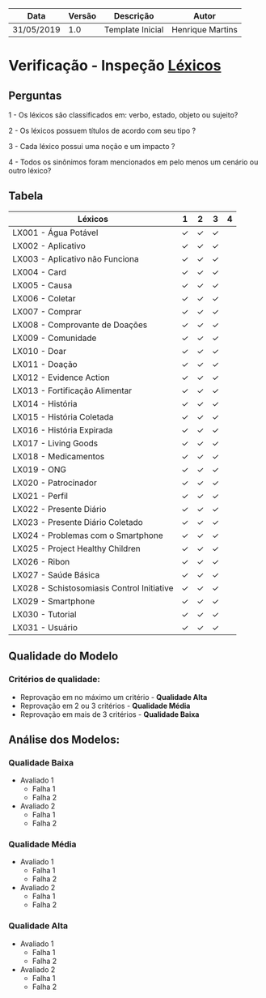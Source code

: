 | Data | Versão | Descrição | Autor |
| - | - | - | - |
| 31/05/2019 | 1.0 | Template Inicial | Henrique Martins |

# Verificação - Inspeção [Léxicos](https://github.com/requisitos-2019-1/Ribon/wiki/L%C3%A9xicos)
## Perguntas

1 - Os léxicos são classificados em: verbo, estado, objeto ou sujeito?

2 - Os léxicos possuem títulos de acordo com seu tipo ?

3 - Cada léxico possui uma noção e um impacto ?

4 - Todos os sinônimos foram mencionados em pelo menos um cenário ou outro léxico?

## Tabela

| Léxicos | 1 | 2 | 3 | 4 |
| ---- | - | - | - | - |
| LX001 - Água Potável | &#10003; | &#10003; | &#10003; |  |
| LX002 - Aplicativo | &#10003; | &#10003; | &#10003; |  |
| LX003 - Aplicativo não Funciona | &#10003; | &#10003; | &#10003; |  |
| LX004 - Card | &#10003; | &#10003; | &#10003; |  |
| LX005 - Causa | &#10003; | &#10003; | &#10003; |  |
| LX006 - Coletar | &#10003; | &#10003; | &#10003; |  |
| LX007 - Comprar | &#10003; | &#10003; | &#10003; |  |
| LX008 - Comprovante de Doações | &#10003; | &#10003; | &#10003; |  |
| LX009 - Comunidade | &#10003; | &#10003; | &#10003; |  |
| LX010 - Doar | &#10003; | &#10003; | &#10003; |  |
| LX011 - Doação | &#10003; | &#10003; | &#10003; |  |
| LX012 - Evidence Action | &#10003; | &#10003; | &#10003; |  |
| LX013 - Fortificação Alimentar | &#10003; | &#10003; | &#10003; |  |
| LX014 - História | &#10003; | &#10003; | &#10003; |  |
| LX015 - História Coletada | &#10003; | &#10003; | &#10003; |  |
| LX016 - História Expirada | &#10003; | &#10003; | &#10003; |  |
| LX017 - Living Goods | &#10003; | &#10003; | &#10003; |  |
| LX018 - Medicamentos | &#10003; | &#10003; | &#10003; |  |
| LX019 - ONG | &#10003; | &#10003; | &#10003; |  |
| LX020 - Patrocinador | &#10003; | &#10003; | &#10003; |  |
| LX021 - Perfil | &#10003; | &#10003; | &#10003; |  |
| LX022 - Presente Diário | &#10003; | &#10003; | &#10003; |  |
| LX023 - Presente Diário Coletado | &#10003; | &#10003; | &#10003; |  |
| LX024 - Problemas com o Smartphone | &#10003; | &#10003; | &#10003; |  |
| LX025 - Project Healthy Children | &#10003; | &#10003; | &#10003; |  |
| LX026 - Ribon | &#10003; | &#10003; | &#10003; |  |
| LX027 - Saúde Básica | &#10003; | &#10003; | &#10003; |  |
| LX028 - Schistosomiasis Control Initiative | &#10003; | &#10003; | &#10003; |  |
| LX029 - Smartphone | &#10003; | &#10003; | &#10003; |  |
| LX030 - Tutorial | &#10003; | &#10003; | &#10003; |  |
| LX031 - Usuário | &#10003; | &#10003; | &#10003; |  |

## Qualidade do Modelo

### Critérios de qualidade:
 - Reprovação em no máximo um critério - <b>Qualidade Alta</b>
 - Reprovação em 2 ou 3 critérios - <b>Qualidade Média</b>
 - Reprovação em mais de 3 critérios - <b>Qualidade Baixa</b>

 ## Análise dos Modelos:

 ### Qualidade Baixa
  - Avaliado 1
    - Falha 1
    - Falha 2
  - Avaliado 2
    - Falha 1
    - Falha 2
 ### Qualidade Média
  - Avaliado 1
    - Falha 1
    - Falha 2
  - Avaliado 2
    - Falha 1
    - Falha 2
 ### Qualidade Alta
  - Avaliado 1
    - Falha 1
    - Falha 2
  - Avaliado 2
    - Falha 1
    - Falha 2

